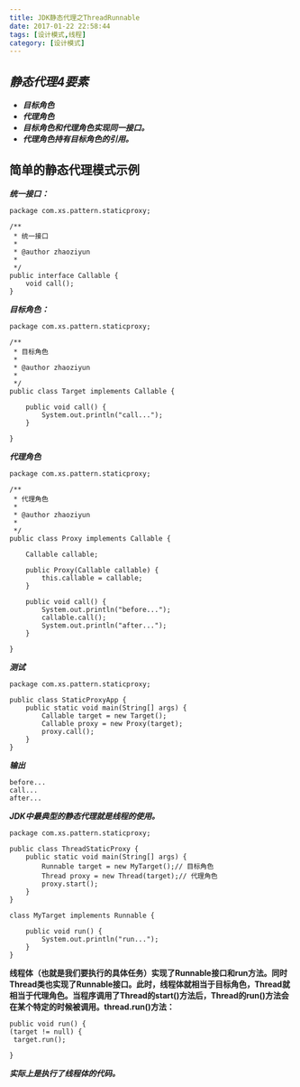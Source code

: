 ```yaml
---
title: JDK静态代理之ThreadRunnable
date: 2017-01-22 22:58:44
tags: [设计模式,线程]
category: [设计模式]
---
```

## ***静态代理4要素***
- ***目标角色***
- ***代理角色*** 
- ***目标角色和代理角色实现同一接口。***
- ***代理角色持有目标角色的引用。***

## **简单的静态代理模式示例** 

***统一接口：***
```
package com.xs.pattern.staticproxy;  
  
/** 
 * 统一接口 
 *  
 * @author zhaoziyun 
 *  
 */  
public interface Callable {  
    void call();  
}  
```
***目标角色：***
```
package com.xs.pattern.staticproxy;  
  
/** 
 * 目标角色 
 *  
 * @author zhaoziyun 
 *  
 */  
public class Target implements Callable {  
  
    public void call() {  
        System.out.println("call...");  
    }  
  
}  
```

***代理角色***
```
package com.xs.pattern.staticproxy;  
  
/** 
 * 代理角色 
 *  
 * @author zhaoziyun 
 *  
 */  
public class Proxy implements Callable {  
  
    Callable callable;  
  
    public Proxy(Callable callable) {  
        this.callable = callable;  
    }  
  
    public void call() {  
        System.out.println("before...");  
        callable.call();  
        System.out.println("after...");  
    }  
  
}  
```

***测试***
```
package com.xs.pattern.staticproxy;  
  
public class StaticProxyApp {  
    public static void main(String[] args) {  
        Callable target = new Target();  
        Callable proxy = new Proxy(target);  
        proxy.call();  
    }  
}  
```
***输出***
```
before...  
call...  
after...  
```

***JDK中最典型的静态代理就是线程的使用。***
```
package com.xs.pattern.staticproxy;  
  
public class ThreadStaticProxy {  
    public static void main(String[] args) {  
        Runnable target = new MyTarget();// 目标角色  
        Thread proxy = new Thread(target);// 代理角色  
        proxy.start();  
    }  
}  
  
class MyTarget implements Runnable {  
  
    public void run() {  
        System.out.println("run...");  
    }  
}  
```
**线程体（也就是我们要执行的具体任务）实现了Runnable接口和run方法。同时Thread类也实现了Runnable接口。此时，线程体就相当于目标角色，Thread就相当于代理角色。当程序调用了Thread的start()方法后，Thread的run()方法会在某个特定的时候被调用。thread.run()方法：**
```
public void run() {  
(target != null) {  
 target.run();  
  
}  
```
***实际上是执行了线程体的代码。***